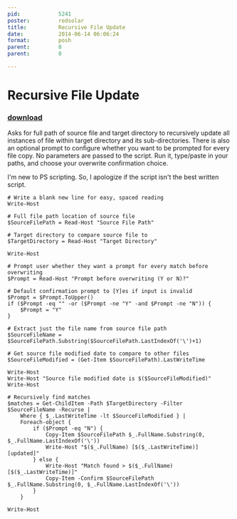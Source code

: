 ```yaml
---
pid:            5241
poster:         redsolar
title:          Recursive File Update
date:           2014-06-14 06:06:24
format:         posh
parent:         0
parent:         0

---
```


# Recursive File Update

### [download](5241.ps1)

Asks for full path of source file and target directory to recursively update all instances of file within target directory and its sub-directories. There is also an optional prompt to configure whether you want to be prompted for every file copy. No parameters are passed to the script. Run it, type/paste in your paths, and choose your overwrite confirmation choice.

I'm new to PS scripting. So, I apologize if the script isn't the best written script.

```posh
# Write a blank new line for easy, spaced reading
Write-Host

# Full file path location of source file
$SourceFilePath = Read-Host "Source File Path"

# Target directory to compare source file to
$TargetDirectory = Read-Host "Target Directory"

Write-Host

# Prompt user whether they want a prompt for every match before overwriting
$Prompt = Read-Host "Prompt before overwriting (Y or N)?"

# Default confirmation prompt to [Y]es if input is invalid
$Prompt = $Prompt.ToUpper()
if ($Prompt -eq "" -or ($Prompt -ne "Y" -and $Prompt -ne "N")) {
	$Prompt = "Y"
}

# Extract just the file name from source file path
$SourceFileName = $SourceFilePath.Substring($SourceFilePath.LastIndexOf('\')+1)

# Get source file modified date to compare to other files
$SourceFileModified = (Get-Item $SourceFilePath).LastWriteTime

Write-Host
Write-Host "Source file modified date is $($SourceFileModified)"
Write-Host

# Recursively find matches
$matches = Get-ChildItem -Path $TargetDirectory -Filter $SourceFileName -Recurse |
	Where { $_.LastWriteTime -lt $SourceFileModified } |
	Foreach-object {
		if ($Prompt -eq "N") {
			Copy-Item $SourceFilePath $_.FullName.Substring(0, $_.FullName.LastIndexOf('\'))
			Write-Host "$($_.FullName) [$($_.LastWriteTime)] [updated]"
		} else {
			Write-Host "Match found > $($_.FullName) [$($_.LastWriteTime)]"
			Copy-Item -Confirm $SourceFilePath $_.FullName.Substring(0, $_.FullName.LastIndexOf('\'))
		}
	}

Write-Host
```
